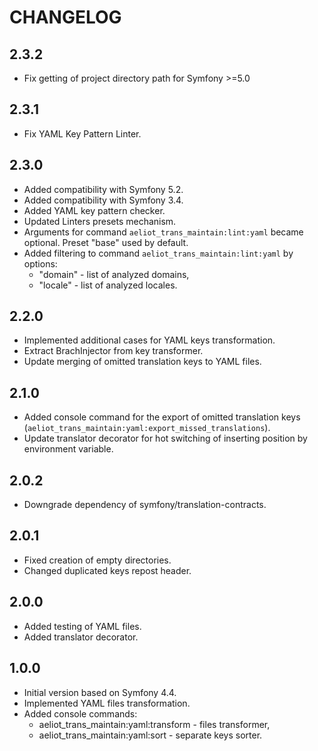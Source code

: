 CHANGELOG
=========

2.3.2
-----
* Fix getting of project directory path for Symfony >=5.0

2.3.1
-----
* Fix YAML Key Pattern Linter.

2.3.0
-----
* Added compatibility with Symfony 5.2.
* Added compatibility with Symfony 3.4.
* Added YAML key pattern checker.
* Updated Linters presets mechanism.
* Arguments for command `aeliot_trans_maintain:lint:yaml` became optional. Preset "base" used by default.
* Added filtering to command `aeliot_trans_maintain:lint:yaml` by options:
  * "domain" - list of analyzed domains,
  * "locale" - list of analyzed locales.

2.2.0
-----

* Implemented additional cases for YAML keys transformation.
* Extract BrachInjector from key transformer.
* Update merging of omitted translation keys to YAML files.

2.1.0
-----

* Added console command for the export of omitted translation keys (`aeliot_trans_maintain:yaml:export_missed_translations`).
* Update translator decorator for hot switching of inserting position by environment variable.

2.0.2
-----

* Downgrade dependency of symfony/translation-contracts.

2.0.1
-----

* Fixed creation of empty directories.
* Changed duplicated keys repost header.

2.0.0
-----

* Added testing of YAML files.
* Added translator decorator.

1.0.0
-----

* Initial version based on Symfony 4.4.
* Implemented YAML files transformation.
* Added console commands:
    * aeliot_trans_maintain:yaml:transform - files transformer,
    * aeliot_trans_maintain:yaml:sort - separate keys sorter.

